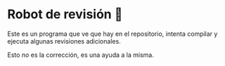 # Robot de revisión 🤖

Este es un programa que ve que hay en el repositorio, intenta compilar
y ejecuta algunas revisiones adicionales.

Esto _no_ es la corrección, es una ayuda a la misma.


